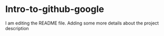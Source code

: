 # Intro-to-github-google

I am editing the README file. Adding some more details about the project description
